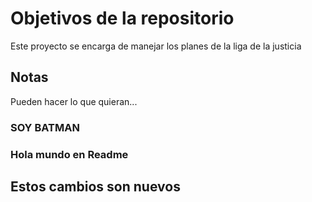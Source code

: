 # Objetivos de la repositorio

Este proyecto se encarga de manejar los planes de la liga de la justicia


## Notas
Pueden hacer lo que quieran...

### SOY BATMAN

### Hola mundo en Readme

## Estos cambios son nuevos